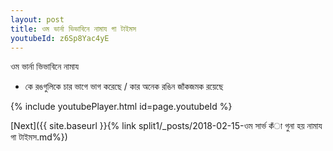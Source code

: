 ```yaml
---
layout: post
title: ওম ভার্না ভিভাবিনে নামায গা টাইমস
youtubeId: z6Sp8Yac4yE
---
```

 
 
 ওম ভার্না ভিভাবিনে নামায  
 
 -  কে রঙগুলিকে চার ভাগে ভাগ করেছে / কার অনেক রঙিন জাঁকজমক রয়েছে 
 
  
 
  
 
 
 
 
 
 


{% include youtubePlayer.html id=page.youtubeId %}
 
[Next]({{ site.baseurl }}{% link  split1/_posts/2018-02-15-ওম সার্ভ কঁা গুনা হয় নামায গা টাইমস.md%})
 
